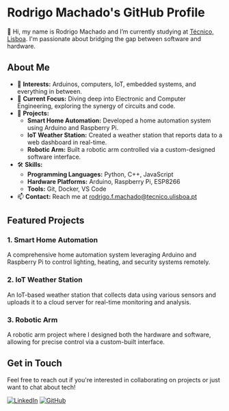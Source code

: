 # Rodrigo Machado's GitHub Profile

👋 Hi, my name is Rodrigo Machado and I’m currently studying at [Técnico, Lisboa](https://tecnico.ulisboa.pt/). I'm passionate about bridging the gap between software and hardware.

## About Me

- 👀 **Interests:** Arduinos, computers, IoT, embedded systems, and everything in between.
- 🌱 **Current Focus:** Diving deep into Electronic and Computer Engineering, exploring the synergy of circuits and code.
- 💼 **Projects:** 
  - **Smart Home Automation:** Developed a home automation system using Arduino and Raspberry Pi.
  - **IoT Weather Station:** Created a weather station that reports data to a web dashboard in real-time.
  - **Robotic Arm:** Built a robotic arm controlled via a custom-designed software interface.
- 🛠 **Skills:** 
  - **Programming Languages:** Python, C++, JavaScript
  - **Hardware Platforms:** Arduino, Raspberry Pi, ESP8266
  - **Tools:** Git, Docker, VS Code
- 📫 **Contact:** Reach me at rodrigo.f.machado@tecnico.ulisboa.pt

## Featured Projects

### 1. Smart Home Automation
A comprehensive home automation system leveraging Arduino and Raspberry Pi to control lighting, heating, and security systems remotely.

### 2. IoT Weather Station
An IoT-based weather station that collects data using various sensors and uploads it to a cloud server for real-time monitoring and analysis.

### 3. Robotic Arm
A robotic arm project where I designed both the hardware and software, allowing for precise control via a custom-built interface.

## Get in Touch

Feel free to reach out if you're interested in collaborating on projects or just want to chat about tech!

[![LinkedIn](https://img.shields.io/badge/LinkedIn-blue?style=flat&logo=linkedin)](https://linkedin.com/in/yourprofile)
[![GitHub](https://img.shields.io/badge/GitHub-black?style=flat&logo=github)](https://github.com/EngenheiroRodas)

<!---
EngenheiroRodas/EngenheiroRodas is a ✨ special ✨ repository because its `README.md` (this file) appears on your GitHub profile.
You can click the Preview link to take a look at your changes.
--->
<!---
EngenheiroRodas/EngenheiroRodas is a ✨ special ✨ repository because its `README.md` (this file) appears on your GitHub profile.
You can click the Preview link to take a look at your changes.
--->
